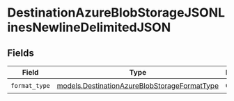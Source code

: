 # DestinationAzureBlobStorageJSONLinesNewlineDelimitedJSON


## Fields

| Field                                                                                              | Type                                                                                               | Required                                                                                           | Description                                                                                        |
| -------------------------------------------------------------------------------------------------- | -------------------------------------------------------------------------------------------------- | -------------------------------------------------------------------------------------------------- | -------------------------------------------------------------------------------------------------- |
| `format_type`                                                                                      | [models.DestinationAzureBlobStorageFormatType](../models/destinationazureblobstorageformattype.md) | :heavy_check_mark:                                                                                 | N/A                                                                                                |